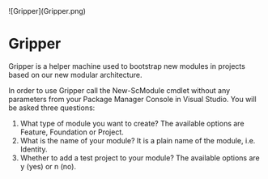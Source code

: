 <div class="chapterlogo">![Gripper](Gripper.png)</div>

# Gripper
Gripper is a helper machine used to bootstrap new modules in projects based on our new modular architecture.


In order to use Gripper call the New-ScModule cmdlet without any parameters from your Package Manager Console in Visual Studio. You will be asked three questions:

1. What type of module you want to create? The available options are Feature, Foundation or Project.
2. What is the name of your module? It is a plain name of the module, i.e. Identity.
3. Whether to add a test project to your module? The available options are y (yes) or n (no).